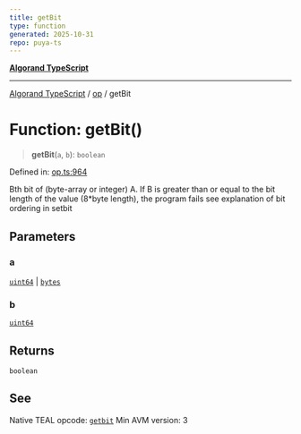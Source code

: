 ```yaml
---
title: getBit
type: function
generated: 2025-10-31
repo: puya-ts
---
```

[**Algorand TypeScript**](../../README.md)

***

[Algorand TypeScript](../../modules.md) / [op](../README.md) / getBit

# Function: getBit()

> **getBit**(`a`, `b`): `boolean`

Defined in: [op.ts:964](https://github.com/algorandfoundation/puya-ts/blob/main/packages/algo-ts/src/op.ts#L964)

Bth bit of (byte-array or integer) A. If B is greater than or equal to the bit length of the value (8*byte length), the program fails
see explanation of bit ordering in setbit

## Parameters

### a

[`uint64`](../../index/type-aliases/uint64.md) | [`bytes`](../../index/type-aliases/bytes.md)

### b

[`uint64`](../../index/type-aliases/uint64.md)

## Returns

`boolean`

## See

Native TEAL opcode: [`getbit`](https://dev.algorand.co/reference/algorand-teal/opcodes#getbit)
Min AVM version: 3

